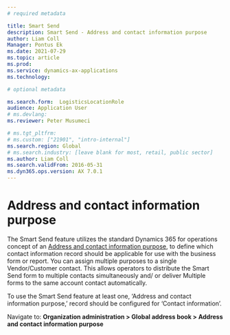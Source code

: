 ```yaml
---
# required metadata

title: Smart Send
description: Smart Send - Address and contact information purpose
author: Liam Coll
Manager: Pontus Ek
ms.date: 2021-07-29
ms.topic: article
ms.prod: 
ms.service: dynamics-ax-applications
ms.technology: 

# optional metadata

ms.search.form:  LogisticsLocationRole
audience: Application User
# ms.devlang: 
ms.reviewer: Peter Musumeci

# ms.tgt_pltfrm: 
# ms.custom: ["21901", "intro-internal"]
ms.search.region: Global
# ms.search.industry: [leave blank for most, retail, public sector]
ms.author: Liam Coll
ms.search.validFrom: 2016-05-31
ms.dyn365.ops.version: AX 7.0.1
---
```


# Address and contact information purpose
The Smart Send feature utilizes the standard Dynamics 365 for operations concept of an [Address and contact information purpose](https://docs.microsoft.com/en-us/dynamicsax-2012/appuser-itpro/set-up-address-and-contact-information-purposes), to define which contact information record should be applicable for use with the business form or report.  You can assign multiple purposes to a single Vendor/Customer contact.  This allows operators to distribute the Smart Send form to multiple contacts simultaneously and/ or deliver Multiple forms to the same account contact automatically. 

To use the Smart Send feature at least one, ‘Address and contact information purpose,’ record should be configured for ‘Contact information’. 

Navigate to: **Organization administration > Global address book > Address and contact information purpose**
